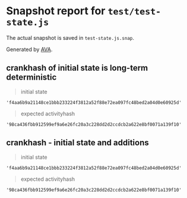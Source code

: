# Snapshot report for `test/test-state.js`

The actual snapshot is saved in `test-state.js.snap`.

Generated by [AVA](https://avajs.dev).

## crankhash of initial state is long-term deterministic

> initial state

    'f4aa6b9a21148ce1bbb233224f3812a52f88e72ea097fc48bed2a04d0e60925d'

> expected activityhash

    '98ca436fbb912599ef9a6e26fc20a3c228dd2d2ccdcb2a622e8bf0071a139f10'

## crankhash - initial state and additions

> initial state

    'f4aa6b9a21148ce1bbb233224f3812a52f88e72ea097fc48bed2a04d0e60925d'

> expected activityhash

    '98ca436fbb912599ef9a6e26fc20a3c228dd2d2ccdcb2a622e8bf0071a139f10'
